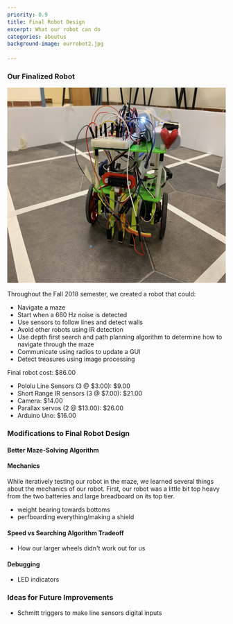 ```yaml
---
priority: 0.9
title: Final Robot Design
excerpt: What our robot can do
categories: aboutus
background-image: ourrobot2.jpg

---
```

### Our Finalized Robot

<p align="center">
  <img src="/images/finalrobot.jpg" width="600px" height="450px"/><br/>
</p>

Throughout the Fall 2018 semester, we created a robot that could:

* Navigate a maze
* Start when a 660 Hz noise is detected
* Use sensors to follow lines and detect walls
* Avoid other robots using IR detection
* Use depth first search and path planning algorithm to determine how to navigate through the maze
* Communicate using radios to update a GUI 
* Detect treasures using image processing

Final robot cost: $86.00

- Pololu Line Sensors (3 @ $3.00): $9.00
- Short Range IR sensors (3 @ $7.00): $21.00
- Camera: $14.00
- Parallax servos (2 @ $13.00): $26.00
- Arduino Uno: $16.00


### Modifications to Final Robot Design

#### Better Maze-Solving Algorithm

#### Mechanics
While iteratively testing our robot in the maze, we learned several things about the mechanics of our robot. First, our robot was a little bit top heavy from the two batteries and large breadboard on its top tier. 
- weight bearing towards bottoms
- perfboarding everything/making a shield

#### Speed vs Searching Algorithm Tradeoff
- How our larger wheels didn't work out for us

#### Debugging
- LED indicators

### Ideas for Future Improvements
- Schmitt triggers to make line sensors digital inputs
